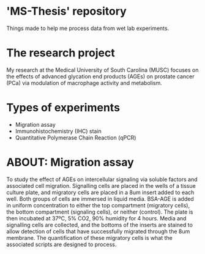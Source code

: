 # 'MS-Thesis' repository
Things made to help me process data from wet lab experiments.

# The research project
My research at the Medical University of South Carolina (MUSC) focuses on the effects of advanced glycation end products (AGEs) on prostate cancer (PCa) via modulation of macrophage activity and metabolism.

# Types of experiments
- Migration assay
- Immunohistochemistry (IHC) stain
- Quantitative Polymerase Chain Reaction (qPCR)

# ABOUT: Migration assay
To study the effect of AGEs on intercellular signaling via soluble factors and associated cell migration.
Signalling cells are placed in the wells of a tissue culture plate, and migratory cells are placed in a 8um insert added to each well.
Both groups of cells are immersed in liquid media.
BSA-AGE is added in uniform concentration to either the top compartment (migratory cells), the bottom compartment (signaling cells), or neither (control).
The plate is then incubated at 37ºC, 5% CO2, 90% humidity for 4 hours.
Media and signalling cells are collected, and the bottoms of the inserts are stained to allow detection of cells that have successfully migrated through the 8um membrane.
The quantification of these migratory cells is what the associated scripts are designed to process.
